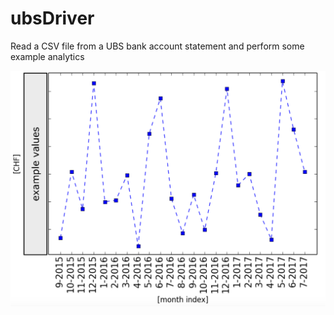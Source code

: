# ubsDriver
Read a CSV file from a UBS bank account statement and perform some example analytics

![Example graph](fig/example.png)


